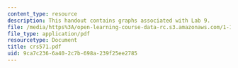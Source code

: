 ```yaml
---
content_type: resource
description: This handout contains graphs associated with Lab 9.
file: /media/https%3A/open-learning-course-data-rc.s3.amazonaws.com/1-103-civil-engineering-materials-laboratory-spring-2004/9ca7c2366a402c7b698a239f25ee2785_crs571.pdf
file_type: application/pdf
resourcetype: Document
title: crs571.pdf
uid: 9ca7c236-6a40-2c7b-698a-239f25ee2785
---
```

